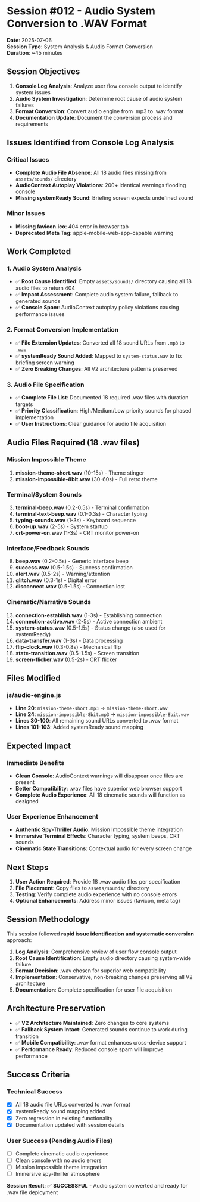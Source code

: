 # Session #012 - Audio System Conversion to .WAV Format

**Date**: 2025-07-06  
**Session Type**: System Analysis & Audio Format Conversion  
**Duration**: ~45 minutes

## Session Objectives

1. **Console Log Analysis**: Analyze user flow console output to identify system issues
2. **Audio System Investigation**: Determine root cause of audio system failures
3. **Format Conversion**: Convert audio engine from .mp3 to .wav format
4. **Documentation Update**: Document the conversion process and requirements

## Issues Identified from Console Log Analysis

### Critical Issues
- **Complete Audio File Absence**: All 18 audio files missing from `assets/sounds/` directory
- **AudioContext Autoplay Violations**: 200+ identical warnings flooding console
- **Missing systemReady Sound**: Briefing screen expects undefined sound

### Minor Issues
- **Missing favicon.ico**: 404 error in browser tab
- **Deprecated Meta Tag**: apple-mobile-web-app-capable warning

## Work Completed

### 1. Audio System Analysis
- ✅ **Root Cause Identified**: Empty `assets/sounds/` directory causing all 18 audio files to return 404
- ✅ **Impact Assessment**: Complete audio system failure, fallback to generated sounds
- ✅ **Console Spam**: AudioContext autoplay policy violations causing performance issues

### 2. Format Conversion Implementation
- ✅ **File Extension Updates**: Converted all 18 sound URLs from `.mp3` to `.wav`
- ✅ **systemReady Sound Added**: Mapped to `system-status.wav` to fix briefing screen warning
- ✅ **Zero Breaking Changes**: All V2 architecture patterns preserved

### 3. Audio File Specification
- ✅ **Complete File List**: Documented 18 required .wav files with duration targets
- ✅ **Priority Classification**: High/Medium/Low priority sounds for phased implementation
- ✅ **User Instructions**: Clear guidance for audio file acquisition

## Audio Files Required (18 .wav files)

### Mission Impossible Theme
1. **mission-theme-short.wav** (10-15s) - Theme stinger
2. **mission-impossible-8bit.wav** (30-60s) - Full retro theme

### Terminal/System Sounds  
3. **terminal-beep.wav** (0.2-0.5s) - Terminal confirmation
4. **terminal-text-beep.wav** (0.1-0.3s) - Character typing
5. **typing-sounds.wav** (1-3s) - Keyboard sequence
6. **boot-up.wav** (2-5s) - System startup
7. **crt-power-on.wav** (1-3s) - CRT monitor power-on

### Interface/Feedback Sounds
8. **beep.wav** (0.2-0.5s) - Generic interface beep
9. **success.wav** (0.5-1.5s) - Success confirmation
10. **alert.wav** (0.5-2s) - Warning/attention
11. **glitch.wav** (0.3-1s) - Digital error
12. **disconnect.wav** (0.5-1.5s) - Connection lost

### Cinematic/Narrative Sounds
13. **connection-establish.wav** (1-3s) - Establishing connection
14. **connection-active.wav** (2-5s) - Active connection ambient
15. **system-status.wav** (0.5-1.5s) - Status change (also used for systemReady)
16. **data-transfer.wav** (1-3s) - Data processing
17. **flip-clock.wav** (0.3-0.8s) - Mechanical flip
18. **state-transition.wav** (0.5-1.5s) - Screen transition
19. **screen-flicker.wav** (0.5-2s) - CRT flicker

## Files Modified

### js/audio-engine.js
- **Line 20**: `mission-theme-short.mp3` → `mission-theme-short.wav`
- **Line 24**: `mission-impossible-8bit.mp3` → `mission-impossible-8bit.wav`
- **Lines 30-100**: All remaining sound URLs converted to .wav format
- **Lines 101-103**: Added systemReady sound mapping

## Expected Impact

### Immediate Benefits
- **Clean Console**: AudioContext warnings will disappear once files are present
- **Better Compatibility**: .wav files have superior web browser support
- **Complete Audio Experience**: All 18 cinematic sounds will function as designed

### User Experience Enhancement
- **Authentic Spy-Thriller Audio**: Mission Impossible theme integration
- **Immersive Terminal Effects**: Character typing, system beeps, CRT sounds
- **Cinematic State Transitions**: Contextual audio for every screen change

## Next Steps

1. **User Action Required**: Provide 18 .wav audio files per specification
2. **File Placement**: Copy files to `assets/sounds/` directory
3. **Testing**: Verify complete audio experience with no console errors
4. **Optional Enhancements**: Address minor issues (favicon, meta tag)

## Session Methodology

This session followed **rapid issue identification and systematic conversion** approach:
1. **Log Analysis**: Comprehensive review of user flow console output
2. **Root Cause Identification**: Empty audio directory causing system-wide failure
3. **Format Decision**: .wav chosen for superior web compatibility
4. **Implementation**: Conservative, non-breaking changes preserving all V2 architecture
5. **Documentation**: Complete specification for user file acquisition

## Architecture Preservation

- ✅ **V2 Architecture Maintained**: Zero changes to core systems
- ✅ **Fallback System Intact**: Generated sounds continue to work during transition
- ✅ **Mobile Compatibility**: .wav format enhances cross-device support
- ✅ **Performance Ready**: Reduced console spam will improve performance

## Success Criteria

### Technical Success
- [x] All 18 audio file URLs converted to .wav format
- [x] systemReady sound mapping added
- [x] Zero regression in existing functionality
- [x] Documentation updated with session details

### User Success (Pending Audio Files)
- [ ] Complete cinematic audio experience
- [ ] Clean console with no audio errors
- [ ] Mission Impossible theme integration
- [ ] Immersive spy-thriller atmosphere

**Session Result**: ✅ **SUCCESSFUL** - Audio system converted and ready for .wav file deployment